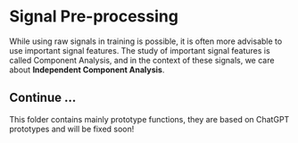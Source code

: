 # Signal Pre-processing

While using raw signals in training is possible, it is often more advisable to use important signal features. The study of important signal features is called Component Analysis, and in the context of these signals, we care about **Independent Component Analysis**.

## Continue ...

This folder contains mainly prototype functions, they are based on ChatGPT prototypes and will be fixed soon!
